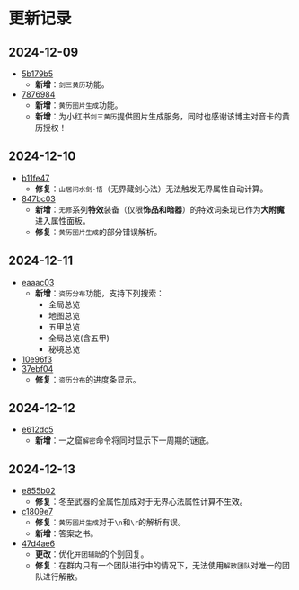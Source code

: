 # 更新记录

## 2024-12-09

- [5b179b5](https://github.com/HornCopper/Inkar-Suki/commit/5b179b55407fa26b9ed06c38ce9832870c232203)
    - **新增**：`剑三黄历`功能。
- [7876984](https://github.com/HornCopper/Inkar-Suki/commit/787698406401c5a809018b50fe9779576aa8c386)
    - **新增**：`黄历图片生成`功能。
    - **新增**：为小红书`剑三黄历`提供图片生成服务，同时也感谢该博主对音卡的黄历授权！

## 2024-12-10

- [b11fe47](https://github.com/HornCopper/Inkar-Suki/commit/b11fe4720870d235a471492dc2faca7c02d94304)
    - **修复**：`山居问水剑·悟`（无界藏剑心法）无法触发无界属性自动计算。
- [847bc03](https://github.com/HornCopper/Inkar-Suki/commit/847bc032c862fad7ead178b44fb272de57fc5424)
    - **新增**：`无修`系列**特效**装备（仅限**饰品和暗器**）的特效词条现已作为**大附魔**进入属性面板。
    - **修复**：`黄历图片生成`的部分错误解析。

## 2024-12-11

- [eaaac03](https://github.com/HornCopper/Inkar-Suki/commit/eaaac039304bbfdf1c363afbe93f879eadd5d018)
    - **新增**：`资历分布`功能，支持下列搜索：
        - 全局总览
        - 地图总览
        - 五甲总览
        - 全局总览(含五甲)
        - 秘境总览
- [10e96f3](https://github.com/HornCopper/Inkar-Suki/commit/10e96f3e2a25b4582829724187d62edf3d3cc5c7)
- [37ebf04](https://github.com/HornCopper/Inkar-Suki/commit/37ebf0425e996bbb9093d0ba3aba4c20c1a9c40b)
    - **修复**：`资历分布`的进度条显示。

## 2024-12-12

- [e612dc5](https://github.com/HornCopper/Inkar-Suki/commit/e612dc54a69de0da8df5df4a45f837355d26a3f2)
    - **新增**：一之窟`解密`命令将同时显示下一周期的谜底。

## 2024-12-13

- [e855b02](https://github.com/HornCopper/Inkar-Suki/commit/e855b02e430a26e50337401530f80db66cbecd9f)
    - **修复**：冬至武器的全属性加成对于无界心法属性计算不生效。
- [c1809e7](https://github.com/HornCopper/Inkar-Suki/commit/c1809e75de7741d2c02623390b6c34a82eedcb7f)
    - **修复**：`黄历图片生成`对于`\n`和`\r`的解析有误。
    - **新增**：答案之书。
- [47d4ae6](https://github.com/HornCopper/Inkar-Suki/commit/47d4ae624d73b0c260da5691ab6187e6377dbd4a)
    - **更改**：优化`开团辅助`的个别回复。
    - **修复**：在群内只有一个团队进行中的情况下，无法使用`解散团队`对唯一的团队进行解散。
